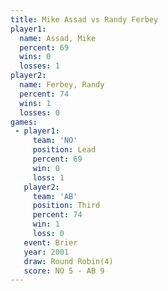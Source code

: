 ```yaml
---
title: Mike Assad vs Randy Ferbey
player1:             
  name: Assad, Mike  
  percent: 69        
  wins: 0            
  losses: 1          
player2:             
  name: Ferbey, Randy
  percent: 74        
  wins: 1            
  losses: 0          
games:
 - player1:        
     team: 'NO'    
     position: Lead
     percent: 69   
     win: 0        
     loss: 1       
   player2:         
     team: 'AB'     
     position: Third
     percent: 74    
     win: 1         
     loss: 0        
   event: Brier        
   year: 2001          
   draw: Round Robin(4)
   score: NO 5 - AB 9  
---
```

